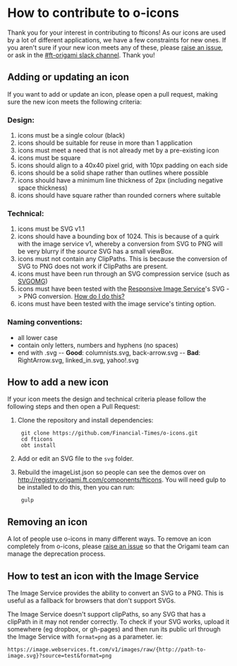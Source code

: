 # How to contribute to o-icons

Thank you for your interest in contributing to fticons! As our icons are used by a lot of different applications, we have a few constraints for new ones. If you aren't sure if your new icon meets any of these, please [raise an issue](http://github.com/financial-times/fticons/issues), or ask in the [#ft-origami slack channel](https://financialtimes.slack.com/messages/ft-origami/).
Thank you!

## Adding or updating an icon

If you want to add or update an icon, please open a pull request, making sure the new icon meets the following criteria:

### Design:

1. icons must be a single colour (black)
1. icons should be suitable for reuse in more than 1 application
1. icons must meet a need that is not already met by a pre-existing icon
1. icons must be square
1. icons should align to a 40x40 pixel grid, with 10px padding on each side
1. icons should be a solid shape rather than outlines where possible
1. icons should have a minimum line thickness of 2px (including negative space thickness)
1. icons should have square rather than rounded corners where suitable


### Technical:

1. icons must be SVG v1.1
1. icons should have a bounding box of 1024. This is because of a quirk with the image service v1, whereby a conversion from SVG to PNG will be very blurry if the _source_ SVG has a small viewBox.
1. icons must not contain any ClipPaths. This is because the conversion of SVG to PNG does not work if ClipPaths are present.
1. icons must have been run through an SVG compression service (such as [SVGOMG](https://jakearchibald.github.io/svgomg/))
1. icons must have been tested with the [Responsive Image Service](https://financial-times.github.io/responsive-image-proxy-helper/)'s SVG -> PNG conversion. [How do I do this?](#how-to-test-an-icon-with-the-image-service)
1. icons must have been tested with the image service's tinting option.

### Naming conventions:

  - all lower case
  - contain only letters, numbers and hyphens (no spaces)
  - end with .svg
  -- **Good**: columnists.svg, back-arrow.svg
  -- **Bad**: RightArrow.svg, linked_in.svg, yahoo!.svg


## How to add a new icon

If your icon meets the design and technical criteria please follow the following steps and then open a Pull Request:

1. Clone the repository and install dependencies:

		git clone https://github.com/Financial-Times/o-icons.git
		cd fticons
		obt install

1. Add or edit an SVG file to the `svg` folder.
1. Rebuild the imageList.json so people can see the demos over on http://registry.origami.ft.com/components/fticons. You will need gulp to be installed to do this, then you can run:

		gulp

## Removing an icon

A lot of people use o-icons in many different ways. To remove an icon completely from o-icons, please [raise an issue](http://github.com/financial-times/o-icons/issues) so that the Origami team can manage the deprecation process.

## How to test an icon with the Image Service

The Image Service provides the ability to convert an SVG to a PNG. This is useful as a fallback for browsers that don't support SVGs.

The Image Service doesn't support clipPaths, so any SVG that has a clipPath in it may not render correctly. To check if your SVG works, upload it somewhere (eg dropbox, or gh-pages) and then run its public url through the Image Service with `format=png` as a parameter. ie:

`https://image.webservices.ft.com/v1/images/raw/{http://path-to-image.svg}?source=test&format=png`

